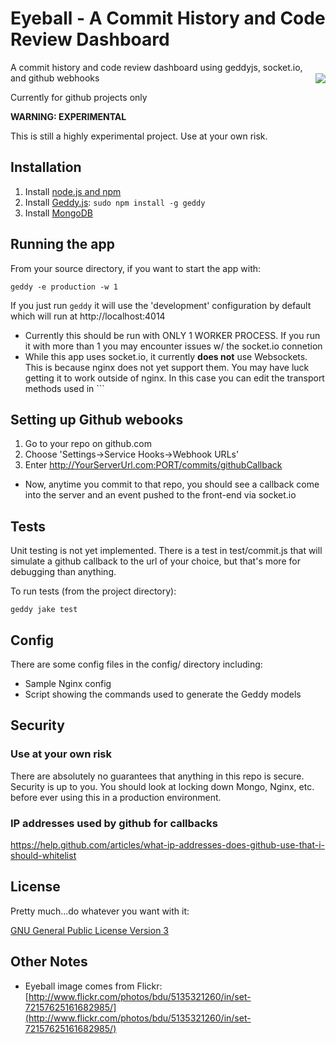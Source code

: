 # Eyeball - A Commit History and Code Review Dashboard
<div style="float: right; position: relative; top: 18px;"><img src="http://farm2.staticflickr.com/1204/5135321260_d1794237ec_m.jpg" /></div>

A commit history and code review dashboard using geddyjs, socket.io, and github webhooks

Currently for github projects only

**WARNING: EXPERIMENTAL**

This is still a highly experimental project.  Use at your own risk.

## Installation
1. Install [node.js and npm](http://nodejs.org/download/)
2. Install [Geddy.js](http://geddyjs.org): ```sudo npm install -g geddy```
3. Install [MongoDB](http://docs.mongodb.org/manual/installation/)

## Running the app
From your source directory, if you want to start the app with:

```
geddy -e production -w 1
```

If you just run ```geddy``` it will use the 'development' configuration by default which will run at http://localhost:4014

* Currently this should be run with ONLY 1 WORKER PROCESS.  If you run it with more than 1 you may encounter issues w/ the socket.io connetion
* While this app uses socket.io, it currently **does not** use Websockets.  This is because nginx does not yet support them.  You may have luck getting it to work outside of nginx.  In this case you can edit the transport methods used in ```

## Setting up Github webooks
1. Go to your repo on github.com
2. Choose 'Settings->Service Hooks->Webhook URLs'
3. Enter http://YourServerUrl.com:PORT/commits/githubCallback

* Now, anytime you commit to that repo, you should see a callback come into the server and an event pushed to the front-end via socket.io

## Tests
Unit testing is not yet implemented.  There is a test in test/commit.js that will simulate a github callback to the url of your choice, but that's more for debugging than anything.

To run tests (from the project directory):
```
geddy jake test
```

## Config
There are some config files in the config/ directory including:

* Sample Nginx config
* Script showing the commands used to generate the Geddy models

## Security
### Use at your own risk
There are absolutely no guarantees that anything in this repo is secure.  Security is up to you.  You should look at locking down Mongo, Nginx, etc. before ever using this in a production environment.

### IP addresses used by github for callbacks
https://help.github.com/articles/what-ip-addresses-does-github-use-that-i-should-whitelist

## License
Pretty much...do whatever you want with it:

[GNU General Public License Version 3](http://www.gnu.org/licenses/gpl.html)

## Other Notes
* Eyeball image comes from Flickr: [http://www.flickr.com/photos/bdu/5135321260/in/set-72157625161682985/](http://www.flickr.com/photos/bdu/5135321260/in/set-72157625161682985/)